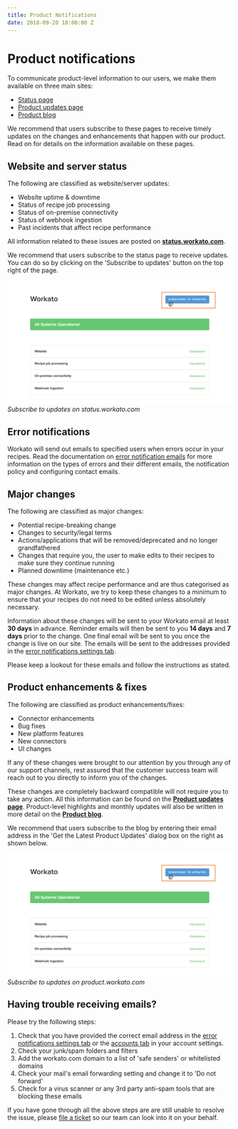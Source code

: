 ```yaml
---
title: Product Notifications
date: 2018-09-20 18:00:00 Z
---
```


# Product notifications

To communicate product-level information to our users, we make them available on three main sites:

- [Status page](https://status.workato.com/#)
- [Product updates page](/product-updates.md)
- [Product blog](https://product.workato.com/)

We recommend that users subscribe to these pages to receive timely updates on the changes and enhancements that happen with our product. Read on for details on the information available on these pages.

## Website and server status

The following are classified as website/server updates:

- Website uptime & downtime
- Status of recipe job processing
- Status of on-premise connectivity
- Status of webhook ingestion
- Past incidents that affect recipe performance

All information related to these issues are posted on **[status.workato.com](https://status.workato.com/#)**.

We recommend that users subscribe to the status page to receive updates. You can do so by clicking on the 'Subscribe to updates' button on the top right of the page.

![Status.workato.com](/assets/images/product-notifications/status-workato-subscribe.png)
*Subscribe to updates on status.workato.com*

## Error notifications

Workato will send out emails to specified users when errors occur in your recipes. Read the documentation on [error notification emails](/recipes/error-notifications.md) for more information on the types of errors and their different emails, the notification policy and configuring contact emails.

## Major changes

The following are classified as major changes:

- Potential recipe-breaking change
- Changes to security/legal terms
- Actions/applications that will be removed/deprecated and no longer grandfathered
- Changes that require you, the user to make edits to their recipes to make sure they continue running
- Planned downtime (maintenance etc.)

These changes may affect recipe performance and are thus categorised as major changes. At Workato, we try to keep these changes to a minimum to ensure that your recipes do not need to be edited unless absolutely necessary.

Information about these changes will be sent to your Workato email at least **30 days** in advance. Reminder emails will then be sent to you **14 days** and **7 days** prior to the change. One final email will be sent to you once the change is live on our site. The emails will be sent to the addresses provided in the [error notifications settings tab](https://www.workato.com/users/current/edit#notifications).

Please keep a lookout for these emails and follow the instructions as stated.

## Product enhancements & fixes

The following are classified as product enhancements/fixes:

- Connector enhancements
- Bug fixes
- New platform features
- New connectors
- UI changes

If any of these changes were brought to our attention by you through any of our support channels, rest assured that the customer success team will reach out to you directly to inform you of the changes.

These changes are completely backward compatible will not require you to take any action. All this information can be found on the **[Product updates page](/product-updates.md)**. Product-level highlights and monthly updates will also be written in more detail on the **[Product blog](https://product.workato.com/)**.

We recommend that users subscribe to the blog by entering their email address in the 'Get the Latest Product Updates' dialog box on the right as shown below.

![Status.workato.com](/assets/images/product-notifications/status-workato-subscribe.png)
*Subscribe to updates on product.workato.com*

## Having trouble receiving emails?

Please try the following steps:

1. Check that you have provided the correct email address in the [error notifications settings tab](https://www.workato.com/users/current/edit#notifications) or the [accounts tab](https://www.workato.com/users/current/edit#contact) in your account settings.
2. Check your junk/spam folders and filters
3. Add the workato.com domain to a list of 'safe senders' or whitelisted domains
4. Check your mail's email forwarding setting and change it to 'Do not forward'
5. Check for a virus scanner or any 3rd party anti-spam tools that are blocking these emails

If you have gone through all the above steps are are still unable to resolve the issue, please [file a ticket](https://support.workato.com/support/tickets/new) so our team can look into it on your behalf.
